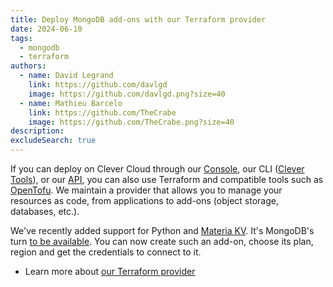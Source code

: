 ```yaml
---
title: Deploy MongoDB add-ons with our Terraform provider
date: 2024-06-10
tags:
  - mongodb
  - terraform
authors:
  - name: David Legrand
    link: https://github.com/davlgd
    image: https://github.com/davlgd.png?size=40
  - name: Mathieu Barcelo
    link: https://github.com/TheCrabe
    image: https://github.com/TheCrabe.png?size=40
description:
excludeSearch: true
---
```


If you can deploy on Clever Cloud through our [Console](https://console.clever-cloud.com), our CLI ([Clever Tools](https://github.com/CleverCloud/clever-tools)), or our [API](/api/), you can also use Terraform and compatible tools such as [OpenTofu](https://opentofu.org/). We maintain a provider that allows you to manage your resources as code, from applications to add-ons (object storage, databases, etc.).

We've recently added support for Python and [Materia KV](/doc/addons/materia-kv/). It's MongoDB's turn [to be available](https://registry.terraform.io/providers/CleverCloud/clevercloud/latest/docs/resources/mongodb). You can now create such an add-on, choose its plan, region and get the credentials to connect to it.

* Learn more about [our Terraform provider](https://registry.terraform.io/providers/CleverCloud/clevercloud/latest/docs)
